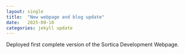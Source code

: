 ```yaml
---
layout: single
title:  "New webpage and blog update"
date:   2025-09-10
categories: jekyll update
---
```


Deployed first complete version of the Sortica Development Webpage.

<img src="{{ site.url }}{{ site.baseurl }}/assets/posts/11-09_1.png" alt="" class="full">